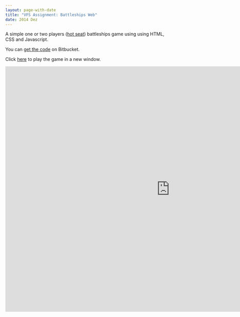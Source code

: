 ```yaml
---
layout: page-with-date
title: "VFS Assignment: Battleships Web"
date: 2014 Dez
---
```


A simple one or two players (<a href="https://en.wikipedia.org/wiki/Hotseat_(multiplayer_mode)" target="_blank">hot seat</a>) battleships game using using HTML, CSS and Javascript.

You can <a href="https://bitbucket.org/fredzvt/battleshipsgame" target="_blank">get the code</a> on Bitbucket.

Click <a href="game/index.html" id="game_init">here</a> to play the game in a new window.

<iframe src="http://www.youtube.com/embed/dcniNMtewHw?rel=0&amp;showinfo=0" width="1024" height="768" frameborder="0"></iframe>

<script>
$(function() {
	$('#game_init').click(function(){
	  window.open('game/index.html', 'Battleships');
	  return false;
	});
})
</script>